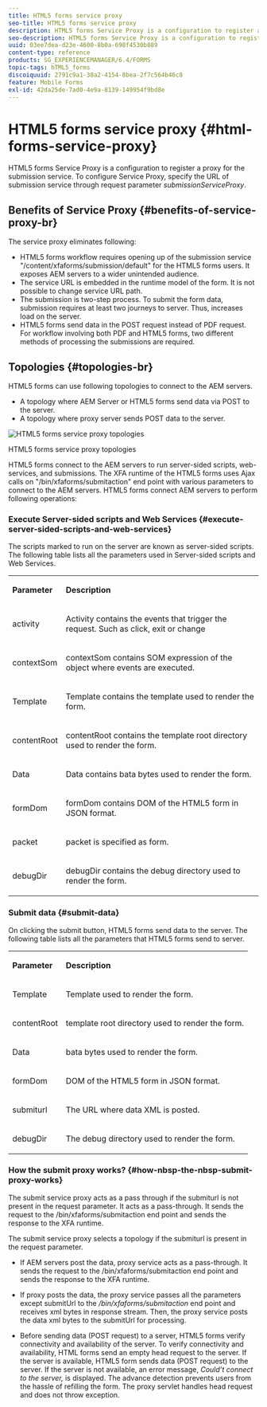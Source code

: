 ```yaml
---
title: HTML5 forms service proxy
seo-title: HTML5 forms service proxy
description: HTML5 forms Service Proxy is a configuration to register a proxy for the submission service. To configure Service Proxy, specify the URL of submission service through request parameter submissionServiceProxy.
seo-description: HTML5 forms Service Proxy is a configuration to register a proxy for the submission service. To configure Service Proxy, specify the URL of submission service through request parameter submissionServiceProxy.
uuid: 03ee7dea-d23e-4600-8b0a-698f4530b889
content-type: reference
products: SG_EXPERIENCEMANAGER/6.4/FORMS
topic-tags: hTML5_forms
discoiquuid: 2791c9a1-38a2-4154-8bea-2f7c564b46c8
feature: Mobile Forms
exl-id: 42da25de-7ad0-4e9a-8139-149954f9bd8e
---
```

# HTML5 forms service proxy {#html-forms-service-proxy}

HTML5 forms Service Proxy is a configuration to register a proxy for the submission service. To configure Service Proxy, specify the URL of submission service through request parameter *submissionServiceProxy*.

## Benefits of Service Proxy {#benefits-of-service-proxy-br}

The service proxy eliminates following:

* HTML5 forms workflow requires opening up of the submission service "/content/xfaforms/submission/default" for the HTML5 forms users. It exposes AEM servers to a wider unintended audience. 
* The service URL is embedded in the runtime model of the form. It is not possible to change service URL path.  
* The submission is two-step process. To submit the form data, submission requires at least two journeys to server. Thus, increases load on the server.  
* HTML5 forms send data in the POST request instead of PDF request. For workflow involving both PDF and HTML5 forms, two different methods of processing the submissions are required.

## Topologies {#topologies-br}

HTML5 forms can use following topologies to connect to the AEM servers.

* A topology where AEM Server or HTML5 forms send data via POST to the server.
* A topology where proxy server sends POST data to the server.

![HTML5 forms service proxy topologies](assets/topology.png)

HTML5 forms service proxy topologies

HTML5 forms connect to the AEM servers to run server-sided scripts, web-services, and submissions. The XFA runtime of the HTML5 forms uses Ajax calls on "/bin/xfaforms/submitaction" end point with various parameters to connect to the AEM servers. HTML5 forms connect AEM servers to perform following operations:

### Execute Server-sided scripts and Web Services {#execute-server-sided-scripts-and-web-services}

The scripts marked to run on the server are known as server-sided scripts. The following table lists all the parameters used in Server-sided scripts and Web Services.

<table> 
 <tbody> 
  <tr> 
   <td><p><strong>Parameter</strong></p> </td> 
   <td><p><strong>Description</strong></p> </td> 
  </tr> 
  <tr> 
   <td><p>activity</p> </td> 
   <td><p>Activity contains the events that trigger the request. Such as click, exit or change</p> </td> 
  </tr> 
  <tr> 
   <td><p>contextSom</p> </td> 
   <td><p>contextSom contains SOM expression of the object where events are executed.</p> </td> 
  </tr> 
  <tr> 
   <td><p>Template</p> </td> 
   <td><p>Template contains the template used to render the form.</p> </td> 
  </tr> 
  <tr> 
   <td><p>contentRoot</p> </td> 
   <td><p>contentRoot contains the template root directory used to render the form.</p> </td> 
  </tr> 
  <tr> 
   <td><p>Data</p> </td> 
   <td><p>Data contains bata bytes used to render the form.</p> </td> 
  </tr> 
  <tr> 
   <td><p>formDom</p> </td> 
   <td><p>formDom contains DOM of the HTML5 form in JSON format.</p> </td> 
  </tr> 
  <tr> 
   <td><p>packet</p> </td> 
   <td><p>packet is specified as form.</p> </td> 
  </tr> 
  <tr> 
   <td><p>debugDir</p> </td> 
   <td><p>debugDir contains the debug directory used to render the form.</p> </td> 
  </tr> 
 </tbody> 
</table>

### Submit data {#submit-data}

On clicking the submit button, HTML5 forms send data to the server. The following table lists all the parameters that HTML5 forms send to server.

<table> 
 <tbody> 
  <tr> 
   <td><p><strong>Parameter</strong></p> </td> 
   <td><p><strong>Description</strong></p> </td> 
  </tr> 
  <tr> 
   <td><p>Template</p> </td> 
   <td><p>Template used to render the form.</p> </td> 
  </tr> 
  <tr> 
   <td><p>contentRoot</p> </td> 
   <td><p>template root directory used to render the form.</p> </td> 
  </tr> 
  <tr> 
   <td><p>Data</p> </td> 
   <td><p>bata bytes used to render the form.</p> </td> 
  </tr> 
  <tr> 
   <td><p>formDom</p> </td> 
   <td><p>DOM of the HTML5 form in JSON format.</p> </td> 
  </tr> 
  <tr> 
   <td><p>submiturl</p> </td> 
   <td><p>The URL where data XML is posted.</p> </td> 
  </tr> 
  <tr> 
   <td><p>debugDir</p> </td> 
   <td><p>The debug directory used to render the form.</p> </td> 
  </tr> 
 </tbody> 
</table>

### How&nbsp;the&nbsp;submit proxy works? {#how-nbsp-the-nbsp-submit-proxy-works}

The submit service proxy acts as a pass through if the submiturl is not present in the request parameter. It acts as a pass-through. It sends the request to the /bin/xfaforms/submitaction end point and sends the response to the XFA runtime.

The submit service proxy selects a topology if the submiturl is present in the request parameter.

* If AEM servers post the data, proxy service acts as a pass-through. It sends the request to the /bin/xfaforms/submitaction end point and sends the response to the XFA runtime.  
* If proxy posts the data, the proxy service passes all the parameters except submitUrl to the */bin/xfaforms/submitaction* end point and receives xml bytes in response stream. Then, the proxy service posts the data xml bytes to the submitUrl for processing.  

* Before sending data (POST request) to a server, HTML5 forms verify connectivity and availability of the server. To verify connectivity and availability, HTML forms send an empty head request to the server. If the server is available, HTML5 form sends data (POST request) to the server. If the server is not available, an error message, *Could’t connect to the server,* is displayed. The advance detection prevents users from the hassle of refilling the form. The proxy servlet handles head request and does not throw exception.
